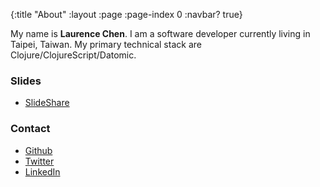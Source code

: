 {:title "About"
 :layout :page
 :page-index 0
 :navbar? true}


My name is **Laurence Chen**. I am a software developer currently living in Taipei, Taiwan. My primary technical stack are Clojure/ClojureScript/Datomic.

### Slides
* [SlideShare](https://www.slideshare.net/humorless)

### Contact

* [Github](https://github.com/humorless)
* [Twitter](https://twitter.com/humorless)
* [LinkedIn](https://linkedin.com/in/humorless)

